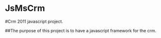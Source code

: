JsMsCrm
=======

#Crm 2011 javascript project.

##The purpose of this project is to have a javascript framework for the crm.
